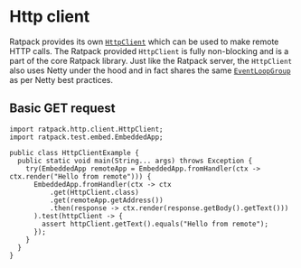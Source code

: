 # Http client

Ratpack provides its own [`HttpClient`](api/ratpack/http/client/HttpClient.html) which can be used to make remote HTTP calls.
The Ratpack provided `HttpClient` is fully non-blocking and is a part of the core Ratpack library.
Just like the Ratpack server, the `HttpClient` also uses Netty under the hood and in fact shares the same [`EventLoopGroup`](http://netty.io/4.1/api/io/netty/channel/EventLoopGroup.html) as per Netty best practices.


## Basic GET request


```language-java tested
import ratpack.http.client.HttpClient;
import ratpack.test.embed.EmbeddedApp;

public class HttpClientExample {
  public static void main(String... args) throws Exception {
    try(EmbeddedApp remoteApp = EmbeddedApp.fromHandler(ctx -> ctx.render("Hello from remote"))) { 
      EmbeddedApp.fromHandler(ctx -> ctx
          .get(HttpClient.class)
          .get(remoteApp.getAddress())
          .then(response -> ctx.render(response.getBody().getText()))
      ).test(httpClient -> {
        assert httpClient.getText().equals("Hello from remote");
      });
    }
  }
}

```

